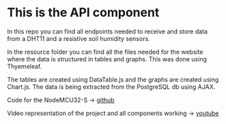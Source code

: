 # This is the API component

In this repo you can find all endpoints needed to receive and store data from a DHT11 and a resistive soil humidity sensors. 

In the resource folder you can find all the files needed for the website where the data is structured in tables and graphs. This was done using Thyemeleaf.

The tables are created using DataTable.js and the graphs are created using Chart.js. The data is being extracted from the PostgreSQL db using AJAX.

Code for the NodeMCU32-S -> [github](https://github.com/BoraBogdan/Control-esp32)

Video representation of the project and all components working -> [youtube](https://www.youtube.com/watch?v=MG_aSdHgs8k)

